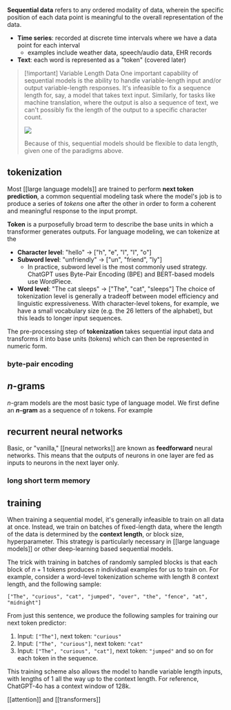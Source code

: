 
**Sequential data** refers to any ordered modality of data, wherein the specific position of each data point is meaningful to the overall representation of the data.
- **Time series**: recorded at discrete time intervals where we have a data point for each interval
	- examples include weather data, speech/audio data, EHR records
- **Text**: each word is represented as a "token" (covered later)

>[!important] Variable Length Data
>One important capability of sequential models is the ability to handle variable-length input and/or output variable-length responses. It's infeasible to fix a sequence length for, say, a model that takes text input. Similarly, for tasks like machine translation, where the output is also a sequence of text, we can't possibly fix the length of the output to a specific character count.
>
>![](img/seq.jpg)
>
>Because of this, sequential models should be flexible to data length, given one of the paradigms above.

## tokenization
Most [[large language models]] are trained to perform **next token prediction**, a common sequential modeling task where the model's job is to produce a series of *tokens* one after the other in order to form a coherent and meaningful response to the input prompt.

**Token** is a purposefully broad term to describe the base units in which a transformer generates outputs. For language modeling, we can tokenize at the 
- **Character level**: "hello" → ["h", "e", "l", "l", "o"]
- **Subword level**: "unfriendly" → ["un", "friend", "ly"]
	- In practice, subword level is the most commonly used strategy. ChatGPT uses Byte-Pair Encoding (BPE) and BERT-based models use WordPiece.
- **Word level**: "The cat sleeps" → ["The", "cat", "sleeps"]
The choice of tokenization level is generally a tradeoff between model efficiency and linguistic expressiveness. With character-level tokens, for example, we have a small vocabulary size (e.g. the 26 letters of the alphabet), but this leads to longer input sequences.

The pre-processing step of **tokenization** takes sequential input data and transforms it into base units (tokens) which can then be represented in numeric form.

### byte-pair encoding

## $n$-grams
$n$-gram models are the most basic type of language model. We first define an **$n$-gram** as a sequence of $n$ tokens. For example

## recurrent neural networks
Basic, or "vanilla," [[neural networks]]  are known as **feedforward** neural networks. This means that the outputs of neurons in one layer are fed as inputs to neurons in the next layer only.


### long short term memory




## training
When training a sequential model, it's generally infeasible to train on all data at once. Instead, we train on batches of fixed-length data, where the length of the data is determined by the **context length**, or block size, hyperparameter. This strategy is particularly necessary in [[large language models]] or other deep-learning based sequential models.

The trick with training in batches of randomly sampled blocks is that each block of $n+1$ tokens produces $n$ individual examples for us to train on. For example, consider a word-level tokenization scheme with length $8$ context length, and the following sample:
```
["The", "curious", "cat", "jumped", "over", "the", "fence", "at", "midnight"]
```
From just this sentence, we produce the following samples for training our next token predictor:
1. Input: `["The"]`, next token: `"curious"`
2. Input: `["The", "curious"]`, next token: `"cat"`
3. Input: `["The", "curious", "cat"]`, next token: `"jumped"`
and so on for each token in the sequence.

This training scheme also allows the model to handle variable length inputs, with lengths of $1$ all the way up to the context length. For reference, ChatGPT-4o has a context window of 128k.


[[attention]] and [[transformers]]